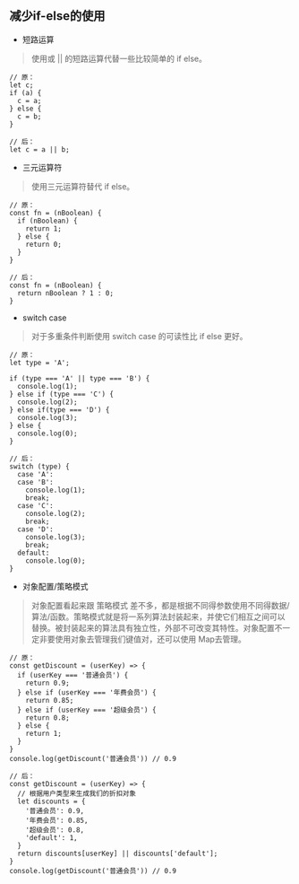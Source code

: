 ## 减少if-else的使用
- 短路运算
> 使用或 || 的短路运算代替一些比较简单的 if else。

```
// 原：
let c;
if (a) {
  c = a;
} else {
  c = b;
}

// 后：
let c = a || b;
```
- 三元运算符
> 使用三元运算符替代 if else。

```
// 原：
const fn = (nBoolean) {
  if (nBoolean) {
    return 1;
  } else {
    return 0;
  }
}

// 后：
const fn = (nBoolean) {
  return nBoolean ? 1 : 0;
}
```
- switch case
> 对于多重条件判断使用 switch case 的可读性比 if else 更好。

```
// 原：
let type = 'A';

if (type === 'A' || type === 'B') {
  console.log(1);
} else if (type === 'C') {
  console.log(2);
} else if(type === 'D') {
  console.log(3);
} else {
  console.log(0);
}

// 后：
switch (type) {
  case 'A':
  case 'B':
    console.log(1);
    break;
  case 'C':
    console.log(2);
    break;
  case 'D':
    console.log(3);
    break;
  default:
    console.log(0);
}
```
- 对象配置/策略模式
> 对象配置看起来跟 策略模式 差不多，都是根据不同得参数使用不同得数据/算法/函数。策略模式就是将一系列算法封装起来，并使它们相互之间可以替换。被封装起来的算法具有独立性，外部不可改变其特性。对象配置不一定非要使用对象去管理我们键值对，还可以使用 Map去管理。

```
// 原：
const getDiscount = (userKey) => {
  if (userKey === '普通会员') {
    return 0.9;
  } else if (userKey === '年费会员') {
    return 0.85;
  } else if (userKey === '超级会员') {
    return 0.8;
  } else {
    return 1;
  }
}
console.log(getDiscount('普通会员')) // 0.9

// 后：
const getDiscount = (userKey) => {
  // 根据用户类型来生成我们的折扣对象
  let discounts = {
    '普通会员': 0.9,
    '年费会员': 0.85,
    '超级会员': 0.8,
    'default': 1,
  }
  return discounts[userKey] || discounts['default'];
}
console.log(getDiscount('普通会员')) // 0.9
```
